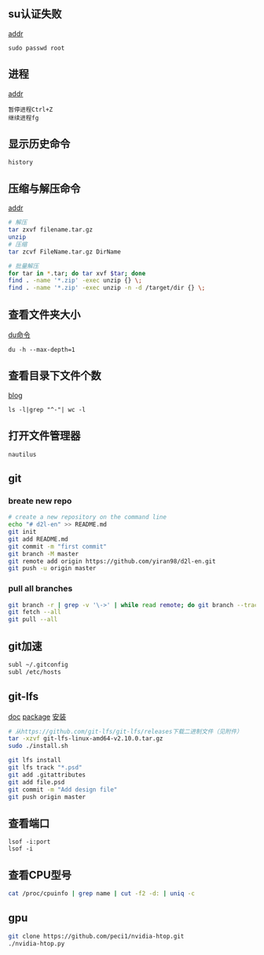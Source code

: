 ## su认证失败
[addr](https://blog.csdn.net/heyangweng/article/details/53728056)

	sudo passwd root



## 进程

[addr](https://www.cnblogs.com/wybliw/p/10237648.html)

	暂停进程Ctrl+Z
	继续进程fg



## 显示历史命令

	history



## 压缩与解压命令

[addr](https://www.cnblogs.com/sinsenliu/p/9369729.html)

```bash
# 解压
tar zxvf filename.tar.gz
unzip
# 压缩
tar zcvf FileName.tar.gz DirName

# 批量解压
for tar in *.tar; do tar xvf $tar; done
find . -name '*.zip' -exec unzip {} \;
find . -name '*.zip' -exec unzip -n -d /target/dir {} \;
```


## 查看文件夹大小
[du命令](https://blog.csdn.net/ouyang_peng/article/details/10414499)

	du -h --max-depth=1

## 查看目录下文件个数
[blog](https://blog.csdn.net/xh_hit/article/details/80651565)

	ls -l|grep "^-"| wc -l

## 打开文件管理器

	nautilus

## git

### breate new repo
```bash
# create a new repository on the command line
echo "# d2l-en" >> README.md
git init
git add README.md
git commit -m "first commit"
git branch -M master
git remote add origin https://github.com/yiran98/d2l-en.git
git push -u origin master
```

### pull all branches
```bash
git branch -r | grep -v '\->' | while read remote; do git branch --track "${remote#origin/}" "$remote"; done
git fetch --all
git pull --all
```


## git加速

```bash
subl ~/.gitconfig
subl /etc/hosts
```

## git-lfs

[doc](https://git-lfs.github.com/)
[package](https://github.com/git-lfs/git-lfs/releases)
[安装](https://blog.csdn.net/anlian523/article/details/100520039)


```bash
# 从https://github.com/git-lfs/git-lfs/releases下载二进制文件（见附件）
tar -xzvf git-lfs-linux-amd64-v2.10.0.tar.gz
sudo ./install.sh

git lfs install
git lfs track "*.psd"
git add .gitattributes
git add file.psd
git commit -m "Add design file"
git push origin master
```

## 查看端口

    lsof -i:port
    lsof -i



## 查看CPU型号

```bash
cat /proc/cpuinfo | grep name | cut -f2 -d: | uniq -c
```


## gpu
```bash
git clone https://github.com/peci1/nvidia-htop.git
./nvidia-htop.py
```

